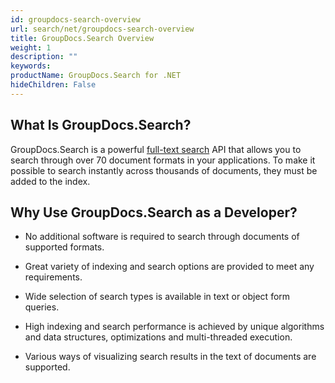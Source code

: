 ```yaml
---
id: groupdocs-search-overview
url: search/net/groupdocs-search-overview
title: GroupDocs.Search Overview
weight: 1
description: ""
keywords: 
productName: GroupDocs.Search for .NET
hideChildren: False
---
```

## What Is GroupDocs.Search?

GroupDocs.Search is a powerful [full-text search](https://en.wikipedia.org/wiki/Full-text_search) API that allows you to search through over 70 document formats in your applications. To make it possible to search instantly across thousands of documents, they must be added to the index.

## Why Use GroupDocs.Search as a Developer?

*   No additional software is required to search through documents of supported formats.
    
*   Great variety of indexing and search options are provided to meet any requirements.
    
*   Wide selection of search types is available in text or object form queries.
    
*   High indexing and search performance is achieved by unique algorithms and data structures, optimizations and multi-threaded execution.
    
*   Various ways of visualizing search results in the text of documents are supported.
